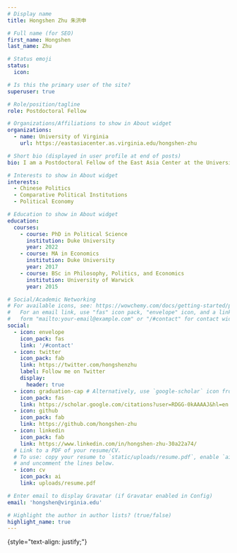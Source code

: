 ```yaml
---
# Display name
title: Hongshen Zhu 朱洪申

# Full name (for SEO)
first_name: Hongshen
last_name: Zhu

# Status emoji
status:
  icon: 

# Is this the primary user of the site?
superuser: true

# Role/position/tagline
role: Postdoctoral Fellow

# Organizations/Affiliations to show in About widget
organizations:
  - name: University of Virginia
    url: https://eastasiacenter.as.virginia.edu/hongshen-zhu

# Short bio (displayed in user profile at end of posts)
bio: I am a Postdoctoral Fellow of the East Asia Center at the University of Virginia. I am previously a postdoctoral fellow at the Center for the Study of Contemporary China at the University of Pennsylvania. I obtained a Ph.D. in Political Science at Duke University. I am interested in Chinese bureaucracy and governance, authoritarian politics, and comparative political economy.

# Interests to show in About widget
interests:
  - Chinese Politics
  - Comparative Political Institutions
  - Political Economy

# Education to show in About widget
education:
  courses:
    - course: PhD in Political Science
      institution: Duke University
      year: 2022
    - course: MA in Economics
      institution: Duke University
      year: 2017
    - course: BSc in Philosophy, Politics, and Economics
      institution: University of Warwick
      year: 2015

# Social/Academic Networking
# For available icons, see: https://wowchemy.com/docs/getting-started/page-builder/#icons
#   For an email link, use "fas" icon pack, "envelope" icon, and a link in the
#   form "mailto:your-email@example.com" or "/#contact" for contact widget.
social:
  - icon: envelope
    icon_pack: fas
    link: '/#contact'
  - icon: twitter
    icon_pack: fab
    link: https://twitter.com/hongshenzhu
    label: Follow me on Twitter
    display:
      header: true
  - icon: graduation-cap # Alternatively, use `google-scholar` icon from `ai` icon pack
    icon_pack: fas
    link: https://scholar.google.com/citations?user=RDGG-0kAAAAJ&hl=en
  - icon: github
    icon_pack: fab
    link: https://github.com/hongshen-zhu
  - icon: linkedin
    icon_pack: fab
    link: https://www.linkedin.com/in/hongshen-zhu-30a22a74/
  # Link to a PDF of your resume/CV.
  # To use: copy your resume to `static/uploads/resume.pdf`, enable `ai` icons in `params.yaml`,
  # and uncomment the lines below.
  - icon: cv
    icon_pack: ai
    link: uploads/resume.pdf

# Enter email to display Gravatar (if Gravatar enabled in Config)
email: 'hongshen@virginia.edu'

# Highlight the author in author lists? (true/false)
highlight_name: true
---
```


{style="text-align: justify;"}

